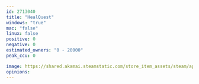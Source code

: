 ```yaml
---
id: 2713040
title: "HealQuest"
windows: "true"
mac: "false"
linux: false
positive: 0
negative: 0
estimated_owners: "0 - 20000"
peak_ccu: 0

image: https://shared.akamai.steamstatic.com/store_item_assets/steam/apps/2713040/header.jpg?t=1707923757
opinions:
---
```

